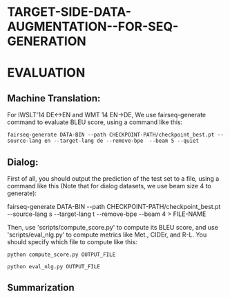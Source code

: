 # TARGET-SIDE-DATA-AUGMENTATION--FOR-SEQ-GENERATION



# EVALUATION 

## Machine Translation:

For IWSLT'14 DE<->EN and WMT 14 EN->DE, We use fairseq-generate command to evaluate BLEU score, using a command like this:

```
fairseq-generate DATA-BIN --path CHECKPOINT-PATH/checkpoint_best.pt --source-lang en --target-lang de --remove-bpe  --beam 5 --quiet
```

## Dialog: 

First of all, you should output the prediction of the test set to a file, using a command like this (Note that for dialog datasets, we use beam size 4 to generate):

fairseq-generate DATA-BIN --path CHECKPOINT-PATH/checkpoint_best.pt --source-lang s --target-lang t --remove-bpe  --beam 4  > FILE-NAME

Then, use 'scripts/compute_score.py' to compute its BLEU score, and use 'scripts/eval_nlg.py' to compute metrics like Met., CIDEr, and R-L. You should specify which file to compute like this:

```
python compute_score.py OUTPUT_FILE

python eval_nlg.py OUTPUT_FILE
```

## Summarization

